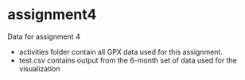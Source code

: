 # assignment4
Data for assignment 4

* activities folder contain all GPX data used for this assignment.
* test.csv contains output from the 6-month set of data used for the visualization
